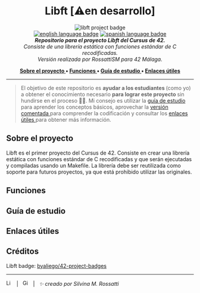 <h1 align="center"> Libft [⚠️en desarrollo] </h1>

<p align="center">
<img src="https://github.com/byaliego/42-project-badges/blob/main/badges/libft.png?raw=true" alt="libft project badge" /> <br />
<a href="https://github.com/RossattiSM/Libft/blob/master/README.md"> <img src="https://img.shields.io/badge/lang-en-purple" alt="english language badge"></a> 
<a href="https://github.com/RossattiSM/Libft/blob/master/README.es.md"> <img src="https://img.shields.io/badge/lang-es-purple" alt="spanish language badge"></a> <br />
<i> <b> Repositorio para el proyecto Libft del Cursus de 42.</b> <br />
Consiste de una librería estática con funciones estándar de C recodificadas. <br />
Versión realizada por RossattiSM para 42 Málaga. </i>
</p>
<p align="center"> <b>
<a href="https://github.com/RossattiSM/42Cursus.Libft/blob/main/README.es.md#sobre-el-proyecto"> Sobre el proyecto </a> • 
<a href="https://github.com/RossattiSM/42Cursus.Libft/blob/main/README.es.md#funciones"> Funciones </a>  • 
<a href="https://github.com/RossattiSM/42Cursus.Libft/blob/main/README.es.md#gu%C3%ADa-de-estudio"> Guía de estudio </a>  • 
<a href="https://github.com/RossattiSM/42Cursus.Libft/blob/main/README.es.md#enlaces-%C3%BAtiles"> Enlaces útiles </a>
</p> </b>
<hr>

> El objetivo de este repositorio es <b> ayudar a los estudiantes </b> (como yo) a obtener el conocimiento necesario <b> para lograr este proyecto </b> sin hundirse en el proceso 🏄‍♀️. Mi consejo es utilizar la <a href="https://github.com/RossattiSM/42Cursus.Libft/blob/main/README.es.md#gu%C3%ADa-de-estudio"> guía de estudio </a> para aprender los conceptos básicos, aprovechar la <a href="https://github.com/RossattiSM/42Cursus.Libft/tree/main/libft_comentado"> versión comentada </a> para comprender la codificación y consultar los <a href="https://github.com/RossattiSM/42Cursus.Libft/blob/main/README.es.md#enlaces-%C3%BAtiles"> enlaces útiles </a> para obtener más información.

## Sobre el proyecto
Libft es el primer proyecto del Cursus de 42. Consiste en crear una librería estática con funciones estándar de C recodificadas y que serán ejecutadas y compiladas usando un Makefile. La librería debe ser reutilizada como soporte para futuros proyectos, ya que está prohibido utilizar las originales. 

## Funciones

## Guía de estudio

## Enlaces útiles 

## Créditos
Libft badge: <a href="https://github.com/byaliego/42-project-badges"> byaliego/42-project-badges </a>

<hr>
<a href="https://www.linkedin.com/in/rossattism/"><img src="https://skillicons.dev/icons?i=linkedin" alt="Linkedin Logo" style="width: 16px; height: 16px" /></a> &nbsp | &nbsp
<a href="https://github.com/RossattiSM"><img src="https://skillicons.dev/icons?i=github" alt="GitHub logo" style="width: 16px; height: 16px" /></a>  &nbsp | &nbsp <i> ✨ creado por Silvina M. Rossatti </i> &nbsp
